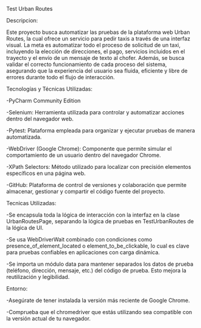 Test Urban Routes

Descripcion:

Este proyecto busca automatizar las pruebas de la plataforma web Urban Routes, la cual ofrece un servicio para pedir taxis 
a través de una interfaz visual. La meta es automatizar todo el proceso de solicitud de un taxi, incluyendo la elección de 
direcciones, el pago, servicios incluidos en el trayecto y el envío de un mensaje de texto al chofer. 
Además, se busca validar el correcto funcionamiento de cada proceso del sistema, asegurando que la experiencia del usuario 
sea fluida, eficiente y libre de errores durante todo el flujo de interacción.


Tecnologías y Técnicas Utilizadas:

-PyCharm Community Edition 

-Selenium: Herramienta utilizada para controlar y automatizar acciones dentro del navegador web.

-Pytest: Plataforma empleada para organizar y ejecutar pruebas de manera automatizada.

-WebDriver (Google Chrome): Componente que permite simular el comportamiento de un usuario dentro del navegador Chrome.

-XPath Selectors: Método utilizado para localizar con precisión elementos específicos en una página web.

-GitHub: Plataforma de control de versiones y colaboración que permite almacenar, gestionar y compartir el código fuente del proyecto.


Tecnicas Utilizadas:

-Se encapsula toda la lógica de interacción con la interfaz en la clase UrbanRoutesPage, separando la lógica de pruebas en TestUrbanRoutes de la lógica de UI.

-Se usa WebDriverWait combinado con condiciones como presence_of_element_located o element_to_be_clickable, lo cual es clave para pruebas confiables en aplicaciones con carga dinámica.

-Se importa un módulo data para mantener separados los datos de prueba (teléfono, dirección, mensaje, etc.) del código de prueba. Esto mejora la reutilización y legibilidad.


Entorno:

-Asegúrate de tener instalada la versión más reciente de Google Chrome.

-Comprueba que el chromedriver que estás utilizando sea compatible con la versión actual de tu navegador.